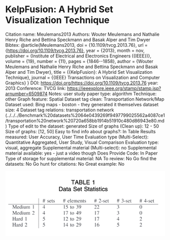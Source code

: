 # KelpFusion: A Hybrid Set Visualization Technique

Citation name: Meulemans2013
Authors: Wouter Meulemans and Nathalie Henry Riche and Bettina Speckmann and Basak Alper and Tim Dwyer
Bibtex: @article{Meulemans2013,
doi = {10.1109/tvcg.2013.76},
url = {https://doi.org/10.1109/tvcg.2013.76},
year = {2013},
month = nov,
publisher = {Institute of Electrical and Electronics Engineers ({IEEE})},
volume = {19},
number = {11},
pages = {1846--1858},
author = {Wouter Meulemans and Nathalie Henry Riche and Bettina Speckmann and Basak Alper and Tim Dwyer},
title = {{KelpFusion}: A Hybrid Set Visualization Technique},
journal = {{IEEE} Transactions on Visualization and Computer Graphics}
}
DOI: https://doi.org/https://doi.org/10.1109/tvcg.2013.76
year: 2013
Conference: TVCG
link: https://ieeexplore.ieee.org/stamp/stamp.jsp?arnumber=6509874
Notes: user study
paper type: algorithm
Technique: other
Graph feature: Spatial
Dataset tag clean: Transportation Network/Map
Dataset used: Bing maps - boston - they generated it themselves
dataset size: 4
Dataset tag relations: transportation network (../../../Benchmark%20datasets%2064e0439269f9497799025562a4087ce1/transportation%20network%20720a658bb1914b51910c480d86943e80.md)
Type of edit to the dataset: generated
Size of graphs (Clean up): 12 - 50
Size of graphs: [12, 50]
Easy to find info about graphs?: In Table
Results measured: User Accuracy, User Time
Evaluation type (Multi-Select): Quantitative Aggregated, User Study, Visual Comparison
Evaluation type: visual, aggregate
Supplemental material (Multi-select): no
Supplemental material available: yes - just a video though
Does Provide Code: In Paper
Type of storage for supplemental material: NA
To review: No
Go find the datasets: No
Go hunt for citations: No
Great example: No

![Untitled](KelpFusion%20A%20Hybrid%20Set%20Visualization%20Technique%2031a567279ecc4c3980caf078144017db/Untitled.png)